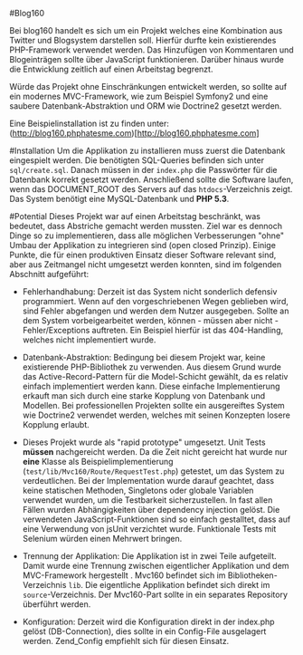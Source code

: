 #Blog160

Bei blog160 handelt es sich um ein Projekt welches eine Kombination aus Twitter und Blogsystem darstellen soll. Hierfür durfte kein existierendes PHP-Framework verwendet werden. Das Hinzufügen von Kommentaren und Blogeinträgen sollte über JavaScript funktionieren. Darüber hinaus wurde die Entwicklung zeitlich auf einen Arbeitstag begrenzt.

Würde das Projekt ohne Einschränkungen entwickelt werden, so sollte auf ein modernes MVC-Framework, wie zum Beispiel Symfony2 und eine saubere Datenbank-Abstraktion und ORM wie Doctrine2 gesetzt werden. 

Eine Beispielinstallation ist zu finden unter: (http://blog160.phphatesme.com)[http://blog160.phphatesme.com]

#Installation
Um die Applikation zu installieren muss zuerst die Datenbank eingespielt werden. Die benötigten SQL-Queries befinden sich unter `sql/create.sql`. Danach müssen in der `index.php` die Passwörter für die Datenbank korrekt gesetzt werden. Anschließend sollte die Software laufen, wenn das DOCUMENT_ROOT des Servers auf das `htdocs`-Verzeichnis zeigt. Das System benötigt eine MySQL-Datenbank und **PHP 5.3**.

#Potential
Dieses Projekt war auf einen Arbeitstag beschränkt, was bedeutet, dass Abstriche gemacht werden mussten. Ziel war es dennoch Dinge so zu implementieren, dass alle möglichen Verbesserungen "ohne" Umbau der Applikation zu integrieren sind (open closed Prinzip). Einige Punkte, die für einen produktiven Einsatz dieser Software relevant sind, aber aus Zeitmangel nicht umgesetzt werden konnten, sind im folgenden Abschnitt aufgeführt:

* Fehlerhandhabung: Derzeit ist das System nicht sonderlich defensiv programmiert. Wenn auf den vorgeschriebenen Wegen geblieben wird, sind Fehler abgefangen und werden dem Nutzer ausgegeben. Sollte an dem System vorbeigearbeitet werden, können - müssen aber nicht - Fehler/Exceptions auftreten. Ein Beispiel hierfür ist das 404-Handling, welches nicht implementiert wurde.

* Datenbank-Abstraktion: Bedingung bei diesem Projekt war, keine existierende PHP-Bibliothek zu verwenden. Aus diesem Grund wurde das Active-Record-Pattern für die Model-Schicht  gewählt, da es relativ einfach implementiert werden kann. Diese einfache Implementierung erkauft man sich durch eine starke Kopplung von Datenbank und Modellen. Bei professionellen Projekten sollte ein ausgereiftes System wie Doctrine2 verwendet werden, welches mit seinen Konzepten losere Kopplung erlaubt.

* Dieses Projekt wurde als "rapid prototype" umgesetzt. Unit Tests **müssen** nachgereicht werden. Da die Zeit nicht gereicht hat wurde nur **eine** Klasse als Beispielimplementierung (`test/lib/Mvc160/Route/RequestTest.php`) getestet, um das System zu verdeutlichen. Bei der Implementation wurde darauf geachtet, dass keine statischen Methoden, Singletons oder globale Variablen verwendet wurden, um die Testbarkeit sicherzustellen. In fast allen Fällen wurden Abhängigkeiten über dependency injection gelöst. Die verwendeten JavaScript-Funktionen sind so einfach gestalltet, dass auf eine Verwendung von jsUnit verzichtet wurde. Funktionale Tests mit Selenium würden einen Mehrwert bringen.

* Trennung der Applikation: Die Applikation ist in zwei Teile aufgeteilt. Damit wurde eine Trennung zwischen eigentlicher Applikation und dem MVC-Framework hergestellt . Mvc160 befindet sich im Bibliotheken-Verzeichnis `lib`. Die eigentliche Applikation befindet sich direkt im `source`-Verzeichnis. Der Mvc160-Part sollte in ein separates Repository überführt werden.

* Konfiguration: Derzeit wird die Konfiguration direkt in der index.php gelöst (DB-Connection), dies sollte in ein Config-File ausgelagert werden. Zend_Config empfiehlt sich für diesen Einsatz. 